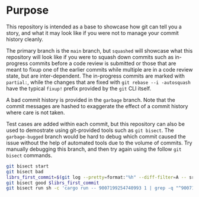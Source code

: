 # Purpose

This repository is intended as a base to showcase how git can tell you a story,
and what it may look like if you were not to manage your commit history cleanly.

The primary branch is the `main` branch, but `squashed` will showcase what
this repository will look like if you were to squash down commits such as
in-progress commits before a code review is submitted or those that are meant to
fixup one of the earlier commits while multiple are in a code review state,
but are inter-dependent. The in-progress commits are marked with `partial:`,
while the changes that are fixed with `git rebase --i -autosquash` have the typical
`fixup!` prefix provided by the `git` CLI itself.

A bad commit history is provided in the `garbage` branch. Note that the commit
messages are hashed to exaggerate the effect of a commit history where care is not taken.

Test cases are added within each commit, but this repository can also be used to demostrate
using git-provided tools such as `git bisect`. The `garbage-bugged` branch would be hard to
debug which commit caused the issue without the help of automated tools due to the volume of
commits. Try manually debugging this branch, and then try again using the follow `git bisect`
commands.

```sh
git bisect start
git bisect bad
librs_first_commit=$(git log --pretty=format:"%h" --diff-filter=A -- src/lib.rs)
git bisect good $librs_first_commit
git bisect run sh -c 'cargo run -- 9007199254740993 1 | grep -q "^9007199254740994$" || exit 1'
```
